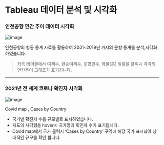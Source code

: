 
# Tableau 데이터 분석 및 시각화  
  
### 인천공항 연간 추이 데이터 시각화  
 
![image](https://user-images.githubusercontent.com/74512114/141454736-3c494e4c-89a9-434c-8840-6547f6c7a806.png)  
  
  
인천공항의 항공 통계 자료를 활용하여 2001~2019년 까지의 운항 통계를 분석,시각화 하였습니다.  
> 좌측 테이블에서 여객수, 환승여객수, 운항편수, 화물(톤) 컬럼을 클릭시 각각의 연간추이 그래프가 표기됩니다.


<hr>   
  
  
 ### 2021년 전 세계 코로나 확진자 시각화   

![image](https://user-images.githubusercontent.com/74512114/141452144-4de8d5c1-751e-4e28-a6e5-eddd8921b79e.png)

Covid map , Cases by Country  
  
- 국가별 확진자 수를 규모별로 표시하였습니다.  
- 지도의 사각형을 hover시 국가명과 확진자 수가 표기됩니다.  
- Covid map에서 국가 클릭시 ‘Cases by Country’ 구역에 해당 국가 표시되어 상대적인 규모를 확인 합니다.



